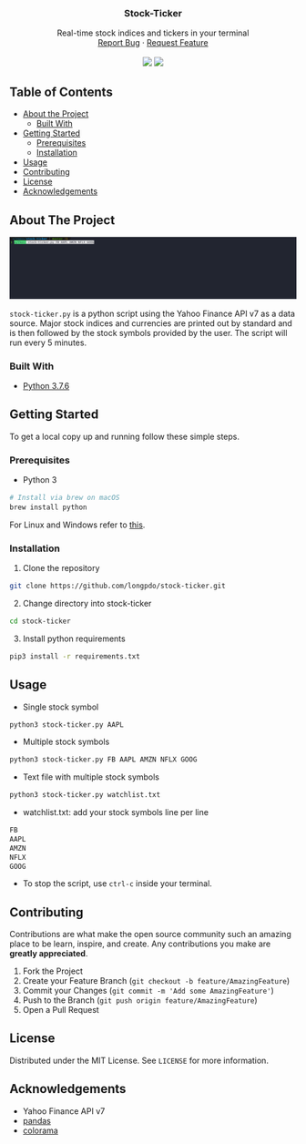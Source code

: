 <!-- MARKDOWN LINKS & IMAGES -->
[product-screenshot]: images/example.gif

<!-- PROJECT LOGO -->
<br />
<p align="center">
  <!-- <a href="https://github.com/longpdo/stock-ticker">
    <img src="images/logo.png" alt="Logo" width="80" height="80">
  </a> -->

  <h3 align="center">Stock-Ticker</h3>

  <p align="center">
    Real-time stock indices and tickers in your terminal
    <br />
    <a href="https://github.com/longpdo/stock-ticker/issues">Report Bug</a>
    ·
    <a href="https://github.com/longpdo/stock-ticker/issues">Request Feature</a>
    <br />
    <br />
    <a href="https://github.com/longpdo/stock-ticker/issues"><img src="https://badgen.net/github/open-issues/longpdo/stock-ticker" /></a>
    <a href="LICENSE"><img src="https://badgen.net/github/license/longpdo/stock-ticker" /></a>
  </p>
</p>

<!-- TABLE OF CONTENTS -->
## Table of Contents
* [About the Project](#about-the-project)
  * [Built With](#built-with)
* [Getting Started](#getting-started)
  * [Prerequisites](#prerequisites)
  * [Installation](#installation)
* [Usage](#usage)
* [Contributing](#contributing)
* [License](#license)
* [Acknowledgements](#acknowledgements)

<!-- ABOUT THE PROJECT -->
## About The Project
[![Product Screenshot][product-screenshot]](https://github.com/longpdo/stock-ticker)

`stock-ticker.py` is a python script using the Yahoo Finance API v7 as a data source. Major stock indices and currencies are printed out by standard and is then followed by the stock symbols provided by the user. The script will run every 5 minutes.

### Built With
* [Python 3.7.6](https://www.python.org/downloads/)

<!-- GETTING STARTED -->
## Getting Started
To get a local copy up and running follow these simple steps.

### Prerequisites
* Python 3
```sh
# Install via brew on macOS
brew install python
```
For Linux and Windows refer to [this](https://realpython.com/installing-python/).

### Installation
1. Clone the repository
```sh
git clone https://github.com/longpdo/stock-ticker.git
```
2. Change directory into stock-ticker
```sh
cd stock-ticker
```
3. Install python requirements
```sh
pip3 install -r requirements.txt
```

<!-- USAGE EXAMPLES -->
## Usage
* Single stock symbol
```sh
python3 stock-ticker.py AAPL
```

* Multiple stock symbols
```sh
python3 stock-ticker.py FB AAPL AMZN NFLX GOOG
```

* Text file with multiple stock symbols
```sh
python3 stock-ticker.py watchlist.txt
```

* watchlist.txt: add your stock symbols line per line
```
FB
AAPL
AMZN
NFLX
GOOG
```

* To stop the script, use `ctrl-c` inside your terminal.

<!-- CONTRIBUTING -->
## Contributing
Contributions are what make the open source community such an amazing place to be learn, inspire, and create. Any contributions you make are **greatly appreciated**.

1. Fork the Project
2. Create your Feature Branch (`git checkout -b feature/AmazingFeature`)
3. Commit your Changes (`git commit -m 'Add some AmazingFeature'`)
4. Push to the Branch (`git push origin feature/AmazingFeature`)
5. Open a Pull Request

<!-- LICENSE -->
## License
Distributed under the MIT License. See `LICENSE` for more information.

<!-- ACKNOWLEDGEMENTS -->
## Acknowledgements
* Yahoo Finance API v7
* [pandas](https://pandas.pydata.org/)
* [colorama](https://pypi.org/project/colorama/)
